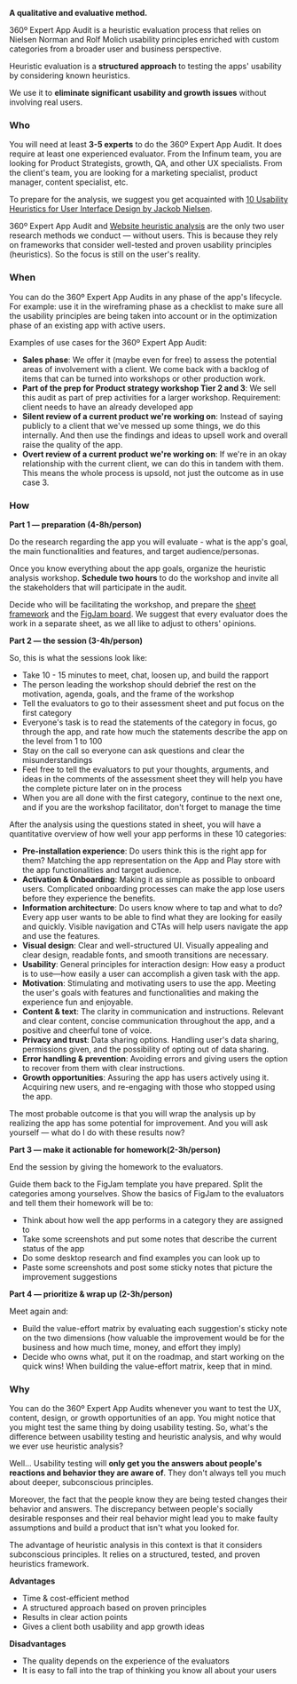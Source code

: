 **A qualitative and evaluative method.**

360º Expert App Audit is a heuristic evaluation process that relies on Nielsen Norman and Rolf Molich usability principles enriched with custom categories from a broader user and business perspective. 

Heuristic evaluation is a **structured approach** to testing the apps' usability by considering known heuristics.

We use it to **eliminate significant usability and growth issues** without involving real users.

### Who
You will need at least **3-5 experts** to do the 360º Expert App Audit. It does require at least one experienced evaluator. From the Infinum team, you are looking for Product Strategists, growth, QA, and other UX specialists. From the client's team, you are looking for a marketing specialist, product manager, content specialist, etc. 

To prepare for the analysis, we suggest you get acquainted with [10 Usability Heuristics for User Interface Design by Jackob Nielsen](https://www.nngroup.com/articles/ten-usability-heuristics/).

360º Expert App Audit and [Website heuristic analysis](https://infinum.com/handbook/product_strategy/user-research/qualitative/heuristic-web-analysis) are the only two user research methods we conduct — without users. This is because they rely on frameworks that consider well-tested and proven usability principles (heuristics). So the focus is still on the user's reality.


### When
You can do the 360º Expert App Audits in any phase of the app's lifecycle. For example: use it in the wireframing phase as a checklist to make sure all the usability principles are being taken into account or in the optimization phase of an existing app with active users. 

Examples of use cases for the 360º Expert App Audit:

- **Sales phase**: We offer it (maybe even for free) to assess the potential areas of involvement with a client. We come back with a backlog of items that can be turned into workshops or other production work.
- **Part of the prep for Product strategy workshop Tier 2 and 3**: We sell this audit as part of prep activities for a larger workshop. Requirement: client needs to have an already developed app
- **Silent review of a current product we're working on**: Instead of saying publicly to a client that we've messed up some things, we do this internally. And then use the findings and ideas to upsell work and overall raise the quality of the app.
- **Overt review of a current product we're working on**: If we're in an okay relationship with the current client, we can do this in tandem with them. This means the whole process is upsold, not just the outcome as in use case 3.

### How
**Part 1 — preparation (4-8h/person)**

Do the research regarding the app you will evaluate - what is the app's goal, the main functionalities and features, and target audience/personas.

Once you know everything about the app goals, organize the heuristic analysis workshop. **Schedule two hours** to do the workshop and invite all the stakeholders that will participate in the audit.

Decide who will be facilitating the workshop, and prepare the [sheet framework](https://docs.google.com/spreadsheets/d/1jbGz84pceQsj1HJbdb8a6KEnNmYF9RZ2kW-LtyHFoJI/edit?usp=sharing) and the [FigJam board](https://www.figma.com/file/ZVtWe4YgVJisANqqx4pE8c/360%C2%BA-Expert-App-Audit?node-id=0%3A1). We suggest that every evaluator does the work in a separate sheet, as we all like to adjust to others' opinions.


**Part 2 — the session (3-4h/person)**

So, this is what the sessions look like:

- Take 10 - 15 minutes to meet, chat, loosen up, and build the rapport
- The person leading the workshop should debrief the rest on the motivation, agenda, goals, and the frame of the workshop
- Tell the evaluators to go to their assessment sheet and put focus on the first category 
- Everyone's task is to read the statements of the category in focus, go through the app, and rate how much the statements describe the app on the level from 1 to 100
- Stay on the call so everyone can ask questions and clear the misunderstandings
- Feel free to tell the evaluators to put your thoughts, arguments, and ideas in the comments of the assessment sheet they will help you have the complete picture later on in the process
- When you are all done with the first category, continue to the next one, and if you are the workshop facilitator, don't forget to manage the time


After the analysis using the questions stated in sheet, you will have a quantitative overview of how well your app performs in these 10 categories:

- **Pre-installation experience**: Do users think this is the right app for them? Matching the app representation on the App and Play store with the app functionalities and target audience.
- **Activation & Onboarding**: Making it as simple as possible to onboard users. Complicated onboarding processes can make the app lose users before they experience the benefits.
- **Information architecture**: Do users know where to tap and what to do? Every app user wants to be able to find what they are looking for easily and quickly. Visible navigation and CTAs will help users navigate the app and use the features. 
- **Visual design**: Clear and well-structured UI. Visually appealing and clear design, readable fonts, and smooth transitions are necessary. 
- **Usability**: General principles for interaction design: How easy a product is to use—how easily a user can accomplish a given task with the app.
- **Motivation**: Stimulating and motivating users to use the app. Meeting the user's goals with features and functionalities and making the experience fun and enjoyable.
- **Content & text**: The clarity in communication and instructions. Relevant and clear content, concise communication throughout the app, and a positive and cheerful tone of voice.
- **Privacy and trust**: Data sharing options. Handling user's data sharing, permissions given, and the possibility of opting out of data sharing.
- **Error handling & prevention**: Avoiding errors and giving users the option to recover from them with clear instructions.
- **Growth opportunities**: Assuring the app has users actively using it. Acquiring new users, and re-engaging with those who stopped using the app.

The most probable outcome is that you will wrap the analysis up by realizing the app has some potential for improvement. And you will ask yourself — what do I do with these results now?


**Part 3 — make it actionable for homework(2-3h/person)**

End the session by giving the homework to the evaluators. 

Guide them back to the FigJam template you have prepared. Split the categories among yourselves. Show the basics of FigJam to the evaluators and tell them their homework will be to:

- Think about how well the app performs in a category they are assigned to
- Take some screenshots and put some notes that describe the current status of the app
- Do some desktop research and find examples you can look up to
- Paste some screenshots and post some sticky notes that picture the improvement suggestions


**Part 4 — prioritize & wrap up (2-3h/person)**

Meet again and:

- Build the value-effort matrix by evaluating each suggestion's sticky note on the two dimensions (how valuable the improvement would be for the business and how much time, money, and effort they imply)
- Decide who owns what, put it on the roadmap, and start working on the quick wins! When building the value-effort matrix, keep that in mind.


### Why
You can do the 360º Expert App Audits whenever you want to test the UX, content, design, or growth opportunities of an app. You might notice that you might test the same thing by doing usability testing. So, what's the difference between usability testing and heuristic analysis, and why would we ever use heuristic analysis?

Well... Usability testing will **only get you the answers about people's reactions and behavior they are aware of**. They don't always tell you much about deeper, subconscious principles.

Moreover, the fact that the people know they are being tested changes their behavior and answers. The discrepancy between people's socially desirable responses and their real behavior might lead you to make faulty assumptions and build a product that isn't what you looked for.

The advantage of heuristic analysis in this context is that it considers subconscious principles. It relies on a structured, tested, and proven heuristics framework.

**Advantages**

- Time & cost-efficient method
- A structured approach based on proven principles
- Results in clear action points
- Gives a client both usability and app growth ideas

**Disadvantages**

- The quality depends on the experience of the evaluators
- It is easy to fall into the trap of thinking you know all about your users
